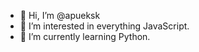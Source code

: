- 👋 Hi, I’m @apueksk
- 👀 I’m interested in everything JavaScript.
- 🌱 I’m currently learning Python.


<!---
apueksk/apueksk is a ✨ special ✨ repository because its `README.md` (this file) appears on your GitHub profile.
You can click the Preview link to take a look at your changes.
--->
